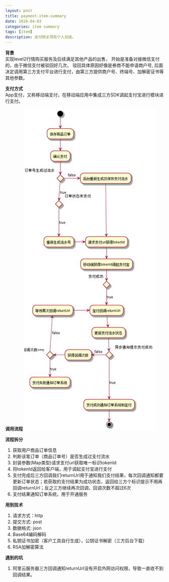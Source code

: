 ```yaml
---
layout: post
title: payment-item-summary
date: 2018-04-03
categories: item summary
tags: [item]
description: 支付网关项目个人总结。
---
```


**背景**<br/>
实现level2行情购买服务及后续满足其他产品的出售，
开始是准备对接微信支付的，由于微信支付被驳回好几次，
驳回具体原因好像是券商不能申请商户号,
后面决定调用第三方支付平台进行支付，由第三方提供商户号、终端号、加解密证书等其他参数。

**支付方式**<br/>
App支付，又称移动端支付，在移动端应用中集成三方SDK调起支付宝进行模块进行支付。

**调用流程**
![支付网关流程图](/images/payment.png)

**流程拆分**
1. 获取用户商品订单信息
2. 判断该笔订单（商品订单号）是否生成过支付流水
3. 封装参数(Map类型)请求支付url获取唯一标识tokenId
4. 将tokenId返回给客户端，用于调起支付宝进行支付
5. 支付完成后三方回调我们returnUrl用于通知我们支付结果，每次回调通知都要更新订单状态；若获取的支付结果为成功状态，返回给三方个标识提示不用再回调returnUrl；反之三方继续再次回调，回调次数不超过6次
6. 支付结果通知订单系统，用于开通服务

**用到技术**
1. 请求方式：http
2. 提交方式: post
3. 数据格式: json
4. Base64编码解码
5. 私钥证书加密（客户工具自行生成），公钥证书解密（三方后台下载）
6. RSA加解密算法

**遇到的坑**
1. 阿里云服务器三方回调通知returnUrl没有开启外网访问权限，导致一直收不到回调结果。


